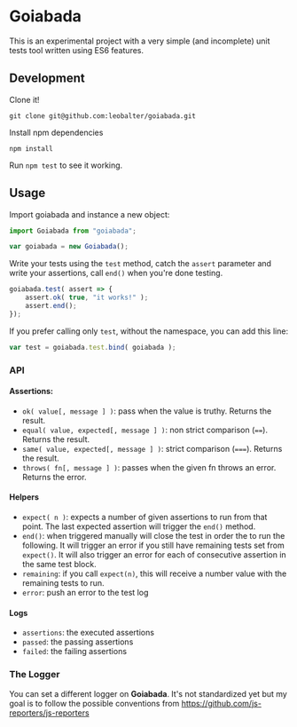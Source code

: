 # Goiabada

This is an experimental project with a very simple (and incomplete) unit tests tool written using ES6 features.

## Development

Clone it!

```
git clone git@github.com:leobalter/goiabada.git
```

Install npm dependencies

```
npm install
```

Run `npm test` to see it working.

## Usage

Import goiabada and instance a new object:

```js
import Goiabada from "goiabada";

var goiabada = new Goiabada();
```

Write your tests using the `test` method, catch the `assert` parameter and write your assertions, call `end()` when you're done testing.

```js
goiabada.test( assert => {
    assert.ok( true, "it works!" );
    assert.end();
});
```

If you prefer calling only `test`, without the namespace, you can add this line:

```js
var test = goiabada.test.bind( goiabada );
```

### API

#### Assertions:

- `ok( value[, message ] )`: pass when the value is truthy.
  Returns the result.
- `equal( value, expected[, message ] )`: non strict comparison (`==`).
  Returns the result.
- `same( value, expected[, message ] )`: strict comparison (`===`).
  Returns the result.
- `throws( fn[, message ] )`: passes when the given fn throws an error.
  Returns the error.

#### Helpers

- `expect( n )`: expects a number of given assertions to run from that point.
  The last expected assertion will trigger the `end()` method.
- `end()`: when triggered manually will close the test in order the to run the following.
  It will trigger an error if you still have remaining tests set from `expect()`.
  It will also trigger an error for each of consecutive assertion in the same test block.
- `remaining`: if you call `expect(n)`, this will receive a number value with the remaining tests to run.
- `error`: push an error to the test log

#### Logs

- `assertions`: the executed assertions
- `passed`: the passing assertions
- `failed`: the failing assertions

### The Logger

You can set a different logger on **Goiabada**. It's not standardized yet but my goal is to follow the possible conventions from https://github.com/js-reporters/js-reporters
